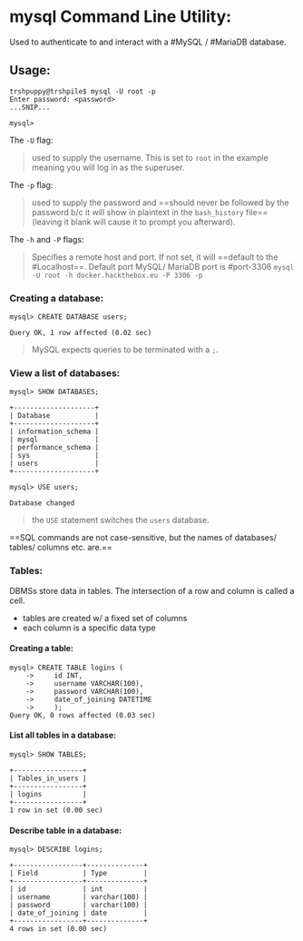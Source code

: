 
# mysql Command Line Utility:
Used to authenticate to and interact with a #MySQL / #MariaDB database.

## Usage:
```shell-session
trshpuppy@trshpile$ mysql -U root -p
Enter password: <password>
...SNIP...

mysql>
```

The `-U` flag:
> used to supply the username. This is set to `root` in the example meaning you will log in as the superuser.

The `-p` flag:
> used to supply the password and ==should never be followed by the password b/c it will show in plaintext in the `bash_history` file== (leaving it blank will cause it to prompt you afterward).

The `-h` and `-P` flags:
> Specifies a remote host and port. If not set, it will ==default to the #Localhost==. Default port MySQL/ MariaDB port is #port-3306
> `mysql -U root -h docker.hackthebox.eu -P 3306 -p`

### Creating a database:
``` shell-session
mysql> CREATE DATABASE users;

Query OK, 1 row affected (0.02 sec)
```
> MySQL expects queries to be terminated with a `;`.

### View a list of databases:
```shell-session
mysql> SHOW DATABASES;

+--------------------+
| Database           |
+--------------------+
| information_schema |
| mysql              |
| performance_schema |
| sys                |
| users              |
+--------------------+

mysql> USE users;

Database changed
```
> the `USE` statement switches the `users` database.

==SQL commands are not case-sensitive, but the names of databases/ tables/ columns etc. are.==

### Tables:
DBMSs store data in tables. The intersection of a row and column is called a cell.
- tables are created w/ a fixed set of columns
- each column is a specific data type

#### Creating a table:
``` shell-session
mysql> CREATE TABLE logins (
    ->     id INT,
    ->     username VARCHAR(100),
    ->     password VARCHAR(100),
    ->     date_of_joining DATETIME
    ->     );
Query OK, 0 rows affected (0.03 sec)
```

#### List all tables in a database:
```shell-session
mysql> SHOW TABLES;

+-----------------+
| Tables_in_users |
+-----------------+
| logins          |
+-----------------+
1 row in set (0.00 sec)
```

#### Describe table in a database:
```shell-session
mysql> DESCRIBE logins;

+-----------------+--------------+
| Field           | Type         |
+-----------------+--------------+
| id              | int          |
| username        | varchar(100) |
| password        | varchar(100) |
| date_of_joining | date         |
+-----------------+--------------+
4 rows in set (0.00 sec)
```
